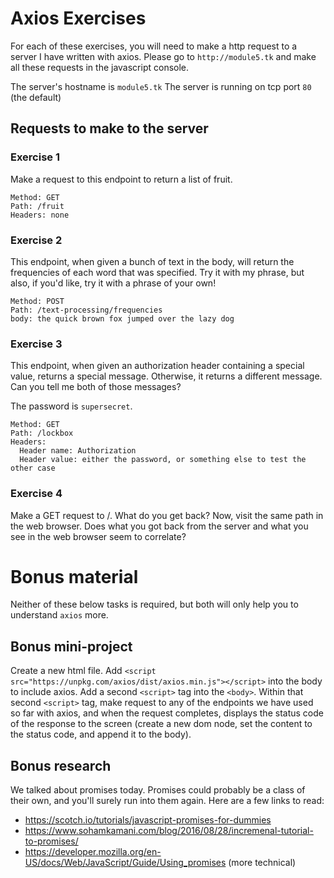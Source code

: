 # Axios Exercises

For each of these exercises, you will need to make a http request to a server I have written with
axios. Please go to `http://module5.tk` and make all these requests in the javascript console.

The server's hostname is `module5.tk`
The server is running on tcp port `80` (the default)

## Requests to make to the server

### Exercise 1

Make a request to this endpoint to return a list of fruit.
```
Method: GET
Path: /fruit
Headers: none
```

### Exercise 2

This endpoint, when given a bunch of text in the body, will return the frequencies of each word
that was specified. Try it with my phrase, but also, if you'd like, try it with a phrase of your
own!
```
Method: POST
Path: /text-processing/frequencies
body: the quick brown fox jumped over the lazy dog
```

### Exercise 3

This endpoint, when given an authorization header containing a special value, returns a special
message. Otherwise, it returns a different message. Can you tell me both of those messages?

The password is `supersecret`.

```
Method: GET
Path: /lockbox
Headers:
  Header name: Authorization
  Header value: either the password, or something else to test the other case
```

### Exercise 4

Make a GET request to /. What do you get back? Now, visit the same path in the web browser. Does
what you got back from the server and what you see in the web browser seem to correlate?



# Bonus material
Neither of these below tasks is required, but both will only help you to understand `axios` more.

## Bonus mini-project
Create a new html file. Add `<script src="https://unpkg.com/axios/dist/axios.min.js"></script>` into
the body to include axios. Add a second `<script>` tag into the `<body>`. Within that second
`<script>` tag, make request to any of the endpoints we have used so far with axios, and when the
request completes, displays the status code of the response to the screen (create a new dom node,
set the content to the status code, and append it to the body).

## Bonus research
We talked about promises today. Promises could probably be a class of their own, and you'll surely
run into them again. Here are a few links to read:
- https://scotch.io/tutorials/javascript-promises-for-dummies
- https://www.sohamkamani.com/blog/2016/08/28/incremenal-tutorial-to-promises/
- https://developer.mozilla.org/en-US/docs/Web/JavaScript/Guide/Using_promises (more technical)
